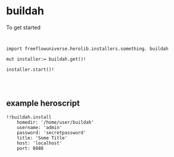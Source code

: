 # buildah



To get started

```vlang


import freeflowuniverse.herolib.installers.something. buildah

mut installer:= buildah.get()!

installer.start()!




```

## example heroscript

```hero
!!buildah.install
    homedir: '/home/user/buildah'
    username: 'admin'
    password: 'secretpassword'
    title: 'Some Title'
    host: 'localhost'
    port: 8888

```


